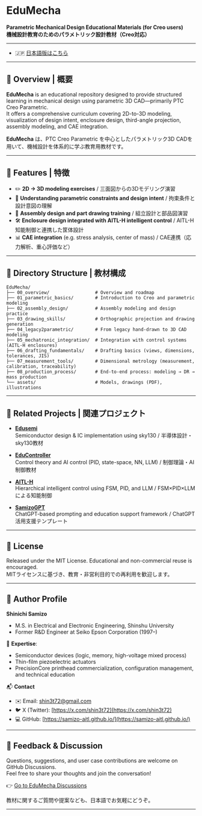 # EduMecha

**Parametric Mechanical Design Educational Materials (for Creo users)**  
**機械設計教育のためのパラメトリック設計教材（Creo対応）**

---
- 🇯🇵 [日本語版はこちら](./README.md)
---

## 📘 Overview | 概要

**EduMecha** is an educational repository designed to provide structured learning in mechanical design using parametric 3D CAD—primarily PTC Creo Parametric.  
It offers a comprehensive curriculum covering 2D-to-3D modeling, visualization of design intent, enclosure design, third-angle projection, assembly modeling, and CAE integration.

**EduMecha** は、PTC Creo Parametric を中心としたパラメトリック3D CADを用いて、機械設計を体系的に学ぶ教育用教材です。

---

## 🔧 Features | 特徴

- ✏️ **2D → 3D modeling exercises** / 三面図からの3Dモデリング演習  
- 📐 **Understanding parametric constraints and design intent** / 拘束条件と設計意図の理解  
- 🧩 **Assembly design and part drawing training** / 組立設計と部品図演習  
- 🛠 **Enclosure design integrated with AITL-H intelligent control** / AITL-H知能制御と連携した筐体設計  
- 📊 **CAE integration** (e.g. stress analysis, center of mass) / CAE連携（応力解析、重心評価など）

---

## 🧱 Directory Structure | 教材構成

```text
EduMecha/
├── 00_overview/                 # Overview and roadmap
├── 01_parametric_basics/        # Introduction to Creo and parametric modeling
├── 02_assembly_design/          # Assembly modeling and design practice
├── 03_drawing_skills/           # Orthographic projection and drawing generation
├── 04_legacy2parametric/        # From legacy hand-drawn to 3D CAD modeling
├── 05_mechatronic_integration/  # Integration with control systems (AITL-H enclosures)
├── 06_drafting_fundamentals/    # Drafting basics (views, dimensions, tolerances, JIS)
├── 07_measurement_tools/        # Dimensional metrology (measurement, calibration, traceability)
├── 08_production_process/       # End-to-end process: modeling → DR → mass production
└── assets/                      # Models, drawings (PDF), illustrations
```

---

## 🔗 Related Projects | 関連プロジェクト

- [**Edusemi**](https://github.com/Samizo-AITL/Edusemi-v4x)  
  Semiconductor design & IC implementation using sky130 / 半導体設計・sky130教材

- [**EduController**](https://github.com/Samizo-AITL/EduController)  
  Control theory and AI control (PID, state-space, NN, LLM) / 制御理論・AI制御教材

- [**AITL-H**](https://github.com/Samizo-AITL/AITL-H)  
  Hierarchical intelligent control using FSM, PID, and LLM / FSM×PID×LLMによる知能制御

- [**SamizoGPT**](https://github.com/Samizo-AITL/SamizoGPT)  
  ChatGPT-based prompting and education support framework / ChatGPT活用支援テンプレート

---

## 📜 License

Released under the MIT License. Educational and non-commercial reuse is encouraged.  
MITライセンスに基づき、教育・非営利目的での再利用を歓迎します。

---

## 👤 Author Profile

**Shinichi Samizo**  
- M.S. in Electrical and Electronic Engineering, Shinshu University  
- Former R&D Engineer at Seiko Epson Corporation (1997–)

📌 **Expertise**:  
- Semiconductor devices (logic, memory, high-voltage mixed process)  
- Thin-film piezoelectric actuators  
- PrecisionCore printhead commercialization, configuration management, and technical education

📬 **Contact**  
- ✉️ Email: [shin3t72@gmail.com](mailto:shin3t72@gmail.com)  
- 🐦 X (Twitter): [https://x.com/shin3t72](https://x.com/shin3t72)  
- 💻 GitHub: [https://samizo-aitl.github.io/](https://samizo-aitl.github.io/)

---

## 💬 Feedback & Discussion

Questions, suggestions, and user case contributions are welcome on GitHub Discussions.  
Feel free to share your thoughts and join the conversation!

👉 [Go to EduMecha Discussions](https://github.com/Samizo-AITL/EduMecha/discussions)

教材に関するご質問や提案なども、日本語でお気軽にどうぞ。

---
